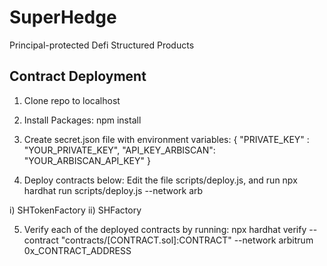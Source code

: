# SuperHedge

Principal-protected Defi Structured Products

## Contract Deployment

1. Clone repo to localhost

2. Install Packages:
npm install

3. Create secret.json file with environment variables:
{
    "PRIVATE_KEY" : "YOUR_PRIVATE_KEY",
    "API_KEY_ARBISCAN": "YOUR_ARBISCAN_API_KEY"
}

4. Deploy contracts below:
Edit the file scripts/deploy.js, and run
npx hardhat run scripts/deploy.js --network arb 

 i)     SHTokenFactory
 ii)    SHFactory

5. Verify each of the deployed contracts by running:
npx hardhat verify --contract "contracts/[CONTRACT.sol]:CONTRACT" --network arbitrum 0x_CONTRACT_ADDRESS
